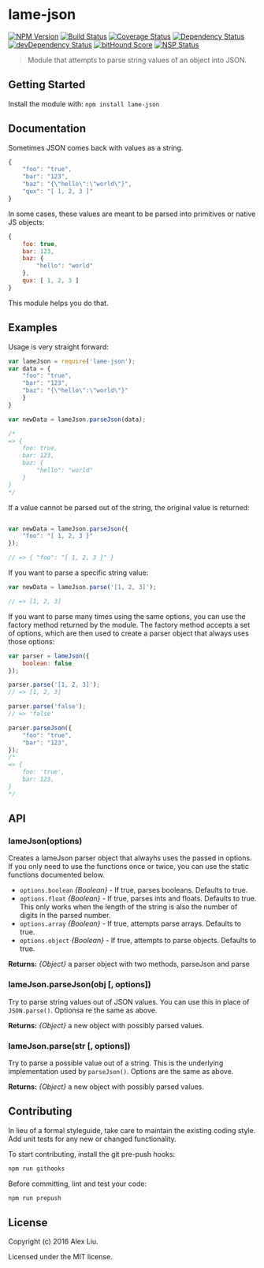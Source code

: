 # lame-json

[![NPM Version](https://img.shields.io/npm/v/lame-json.svg)](https://npmjs.org/package/lame-json)
[![Build Status](https://travis-ci.org/DonutEspresso/lame-json.svg?branch=master)](https://travis-ci.org/DonutEspresso/lame-json)
[![Coverage Status](https://coveralls.io/repos/DonutEspresso/lame-json/badge.svg?branch=master)](https://coveralls.io/r/DonutEspresso/lame-json?branch=master)
[![Dependency Status](https://david-dm.org/DonutEspresso/lame-json.svg)](https://david-dm.org/DonutEspresso/lame-json)
[![devDependency Status](https://david-dm.org/DonutEspresso/lame-json/dev-status.svg)](https://david-dm.org/DonutEspresso/lame-json#info=devDependencies)
[![bitHound Score](https://www.bithound.io/github/DonutEspresso/lame-json/badges/score.svg)](https://www.bithound.io/github/DonutEspresso/lame-json/master)
[![NSP Status](https://img.shields.io/badge/NSP%20status-no%20vulnerabilities-green.svg)](https://travis-ci.org/DonutEspresso/lame-json)

> Module that attempts to parse string values of an object into JSON.


## Getting Started

Install the module with: `npm install lame-json`


## Documentation

Sometimes JSON comes back with values as a string.

```js
{
    "foo": "true",
    "bar": "123",
    "baz": "{\"hello\":\"world\"}",
    "qux": "[ 1, 2, 3 ]"
}
```

In some cases, these values are meant to be parsed into primitives or native JS
objects:

```js
{
    foo: true,
    bar: 123,
    baz: {
        "hello": "world"
    },
    qux: [ 1, 2, 3 ]
}
```

This module helps you do that.


## Examples

Usage is very straight forward:

```js
var lameJson = require('lame-json');
var data = {
    "foo": "true",
    "bar": "123",
    "baz": "{\"hello\":\"world\"}"
    }
}

var newData = lameJson.parseJson(data);

/*
=> {
    foo: true,
    bar: 123,
    baz: {
        "hello": "world"
    }
}
*/
```

If a value cannot be parsed out of the string, the original value is returned:

```js

var newData = lameJson.parseJson({
    "foo": "[ 1, 2, 3 }"
});

// => { "foo": "[ 1, 2, 3 }" }
```

If you want to parse a specific string value:

```js
var newData = lameJson.parse('[1, 2, 3]');

// => [1, 2, 3]
```

If you want to parse many times using the same options, you can use the
factory method returned by the module. The factory method accepts a set of
options, which are then used to create a parser object that always uses those
options:

```js
var parser = lameJson({
    boolean: false
});

parser.parse('[1, 2, 3]');
// => [1, 2, 3]

parser.parse('false');
// => 'false'

parser.parseJson({
    "foo": "true",
    "bar": "123",
});
/*
=> {
    foo: 'true',
    bar: 123,
}
*/
```


## API


### lameJson(options)
Creates a lameJson parser object that alwayhs uses the passed in options. If
you only need to use the functions once or twice, you can use the static
functions documented below.

* `options.boolean` _{Boolean}_ - If true, parses booleans. Defaults to true.
* `options.float` _{Boolean}_ - If true, parses ints and floats. Defaults to true. This only works when the length of the string is also the number of digits in the parsed number.
* `options.array` _{Boolean}_ - If true, attempts parse arrays. Defaults to true.
* `options.object` _{Boolean}_ - If true, attempts to parse objects. Defaults to true.

__Returns:__ _{Object}_ a parser object with two methods, parseJson and parse

### lameJson.parseJson(obj [, options])
Try to parse string values out of JSON values. You can use this in place of
`JSON.parse()`. Optionsa re the same as above.

__Returns:__ _{Object}_ a new object with possibly parsed values.

### lameJson.parse(str [, options])
Try to parse a possible value out of a string. This is the underlying
implementation used by `parseJson()`. Options are the same as above.

__Returns:__ _{Object}_ a new object with possibly parsed values.


## Contributing

In lieu of a formal styleguide, take care to maintain the existing coding
style. Add unit tests for any new or changed functionality.

To start contributing, install the git pre-push hooks:

```sh
npm run githooks
```

Before committing, lint and test your code:
```sh
npm run prepush
```

## License

Copyright (c) 2016 Alex Liu.

Licensed under the MIT license.
